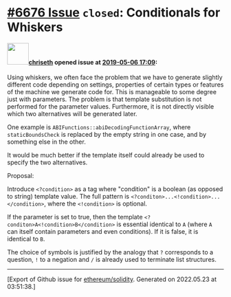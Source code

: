 # [\#6676 Issue](https://github.com/ethereum/solidity/issues/6676) `closed`: Conditionals for Whiskers

#### <img src="https://avatars.githubusercontent.com/u/9073706?v=4" width="50">[chriseth](https://github.com/chriseth) opened issue at [2019-05-06 17:09](https://github.com/ethereum/solidity/issues/6676):

Using whiskers, we often face the problem that we have to generate slightly different code depending on settings, properties of certain types or features of the machine we generate code for. This is manageable to some degree just with parameters. The problem is that template substitution is not performed for the parameter values. Furthermore, it is not directly visible which two alternatives will be generated later.

One example is `ABIFunctions::abiDecodingFunctionArray`, where `staticBoundsCheck` is replaced by the empty string in one case, and by something else in the other.

It would be much better if the template itself could already be used to specify the two alternatives.

Proposal:

Introduce `<?condition>` as a tag where "condition" is a boolean (as opposed to string) template value. The full pattern is `<?conditon>...<!condition>...</condition>`, where the `<!condition>` is optional.

If the parameter is set to true, then the template `<?conditon>A<!condition>B</condition>` is essential identical to `A` (where `A` can itself contain parameters and even conditions). If it is false, it is identical to `B`.

The choice of symbols is justified by the analogy that `?` corresponds to a question, `!` to a negation and `/` is already used to terminate list structures.






-------------------------------------------------------------------------------



[Export of Github issue for [ethereum/solidity](https://github.com/ethereum/solidity). Generated on 2022.05.23 at 03:51:38.]

